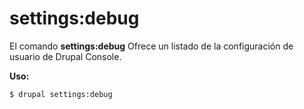 # settings:debug
El comando **settings:debug** Ofrece un listado de la configuración de usuario de Drupal Console.

**Uso:**
```
$ drupal settings:debug 
```
